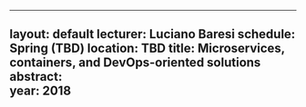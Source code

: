 
---
layout: default 
lecturer: Luciano Baresi
schedule: Spring (TBD)
location: TBD
title: Microservices, containers, and DevOps-oriented solutions
abstract:  
year: 2018
---
